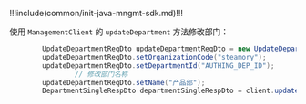 !!!include(common/init-java-mngmt-sdk.md)!!!

使用 `ManagementClient` 的 `updateDepartment` 方法修改部门：

```java
        UpdateDepartmentReqDto updateDepartmentReqDto = new UpdateDepartmentReqDto();
        updateDepartmentReqDto.setOrganizationCode("steamory");
        updateDepartmentReqDto.setDepartmentId("AUTHING_DEP_ID");
				// 修改部门名称
        updateDepartmentReqDto.setName("产品部");
        DepartmentSingleRespDto departmentSingleRespDto = client.updateDepartment(updateDepartmentReqDto);
```